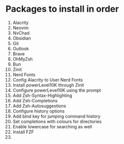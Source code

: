 # Packages to install in order 

1. Alacrity 
2. Neovim 
3. NvChad 
4. Obsidian 
5. Git 
6. Outlook 
7. Brave 
8. OhMyZsh
9. Bun
10. Zinit 
11. Nerd Fonts 
12. Config Alacrity to User Nerd Fonts 
13. Install powerLevel10K through Zinit 
14. Configure powerLevel10K using the prompt 
15. Add Zsh-Syntax-Highlighting 
16. Add Zsh-Completions 
17. Add Zsh-Autosuggestions 
18. Configure history options 
19. Add bind key for jumping command history 
20. Set completions with colours for directories 
21. Enable lowercase for searching as well 
22. Install FZF 
23. 
